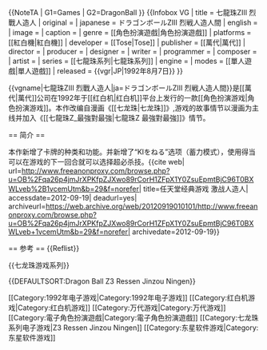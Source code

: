 {{NoteTA
| G1=Games
| G2=DragonBall
}}
{{Infobox VG
| title       = 七龍珠ZIII 烈戰人造人
| original    = 
| japanese    = ドラゴンボールZIII 烈戦人造人間
| english     = 
| image       = 
| caption     = 
| genre       = [[角色扮演遊戲|角色扮演遊戲]]
| platforms   = [[紅白機|紅白機]]
| developer   = [[Tose|Tose]]
| publisher   = [[萬代|萬代]]
| director    = 
| producer    = 
| designer    = 
| writer      = 
| programmer  = 
| composer    = 
| artist      = 
| series      = [[七龍珠系列|七龍珠系列]]
| engine      = 
| modes       = [[單人遊戲|單人遊戲]]
| released    = {{vgr|JP|1992年8月7日}}
}}

{{vgname|七龍珠ZIII 烈戰人造人|ja=ドラゴンボールZIII 烈戦人造人間}}是[[萬代|萬代]]公司在1992年于[[红白机|红白机]]平台上发行的一款[[角色扮演游戏|角色扮演游戏]]。本作改编自漫画《[[七龙珠|七龙珠]]》,游戏的故事情节以漫画为主线并加入《[[七龍珠Z_最強對最強|七龍珠Z 最強對最強]]》情节。

== 简介 ==

本作新增了卡牌的种类和功能。并新增了“KIをねる”选项（蓄力模式），使用得当可以在游戏的下一回合就可以选择超必杀技。<ref name="阿邦网">{{cite web| url=http://www.freeanonproxy.com/browse.php?u=OB%2Fqa26p4jmJrXPKfpZJXwo89rCorH1ZFpX1Y0ZsuEpmtBjC96T0BXWLveb%2B1vcemUtm&b=29&f=norefer| title=任天堂经典游戏 激战人造人| accessdate=2012-09-19| deadurl=yes| archiveurl=https://web.archive.org/web/20120919010101/http://www.freeanonproxy.com/browse.php?u=OB%2Fqa26p4jmJrXPKfpZJXwo89rCorH1ZFpX1Y0ZsuEpmtBjC96T0BXWLveb+1vcemUtm&b=29&f=norefer| archivedate=2012-09-19}}</ref>

== 参考 ==
{{Reflist}}

{{七龙珠游戏系列}}

{{DEFAULTSORT:Dragon Ball Z3 Ressen Jinzou Ningen}}

[[Category:1992年电子游戏|Category:1992年电子游戏]]
[[Category:红白机游戏|Category:红白机游戏]]
[[Category:万代游戏|Category:万代游戏]]
[[Category:電子角色扮演遊戲|Category:電子角色扮演遊戲]]
[[Category:七龙珠系列电子游戏|Z3 Ressen Jinzou Ningen]]
[[Category:东星软件游戏|Category:东星软件游戏]]